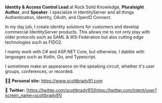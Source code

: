 **Identity & Access Control Lead** at Rock Solid Knowledge, **Pluralsight Author**, and **Speaker**. I specialize in IdentityServer and all things Authentication, Identity, OAuth, and OpenID Connect.

In my day job, I create identity solutions for customers and develop commercial IdentityServer products. This allows me to not only play with older protocols such as SAML & WS-Federation but also cutting edge technologies such as FIDO2.

I mainly work with C# and ASP.NET Core, but otherwise, I dabble with languages such as Kotlin, Go, and Typescript.

I sometimes make an appearance on the speaking circuit, whether it's user groups, conferences, or recorded.

👨‍🔧 **Personal site:** https://www.scottbrady91.com

🐤 **Twitter:** [https://twitter.com/scottbrady91](https://twitter.com/intent/user?screen_name=scottbrady91)
